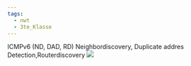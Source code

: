 ```yaml
---
tags:
  - nwt
  - 3te_Klasse
---
```

ICMPv6 (ND, DAD, RD)
Neighbordiscovery, Duplicate addres Detection,Routerdiscovery
![](Router%20Discovery.excalidraw.svg)